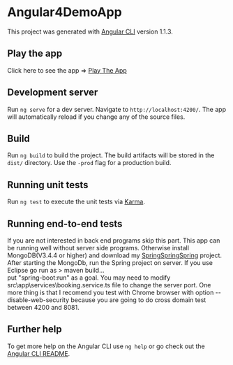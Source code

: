# Angular4DemoApp

This project was generated with [Angular CLI](https://github.com/angular/angular-cli) version 1.1.3.


## Play the app

Click here to see the app => <a href="https://jamessung.github.io">Play The App</a>


## Development server

Run `ng serve` for a dev server. Navigate to `http://localhost:4200/`. The app will automatically reload if you change any of the source files.

## Build

Run `ng build` to build the project. The build artifacts will be stored in the `dist/` directory. Use the `-prod` flag for a production build.

## Running unit tests

Run `ng test` to execute the unit tests via [Karma](https://karma-runner.github.io).

## Running end-to-end tests

If you are not interested in back end programs skip this part. This app can be running well without server side programs.
Otherwise install MongoDB(V3.4.4 or higher) and download my <a href="https://github.com/JamesSung/springspringspring">SpringSpringSpring</a> project.
After starting the MongoDb, run the Spring project on server. If you use Eclipse go run as > maven build...  
put "spring-boot:run" as a goal. You may need to modify src\app\services\booking.service.ts file to change the server port.
One more thing is that I recomend you test with Chrome browser with option --disable-web-security because you are going to
do cross domain test between 4200 and 8081.

## Further help

To get more help on the Angular CLI use `ng help` or go check out the [Angular CLI README](https://github.com/angular/angular-cli/blob/master/README.md).

